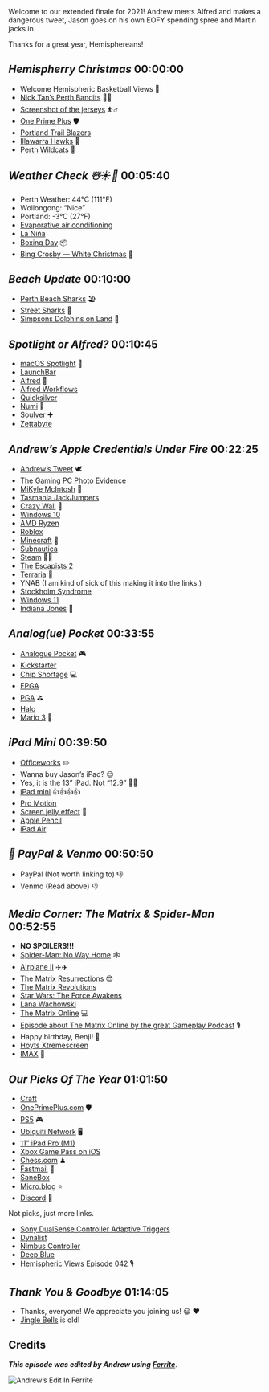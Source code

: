 Welcome to our extended finale for 2021! Andrew meets Alfred and makes a dangerous tweet, Jason goes on his own EOFY spending spree and Martin jacks in.

Thanks for a great year, Hemisphereans!

## _Hemispherry Christmas_ 00:00:00

- Welcome Hemispheric Basketball Views 🏀
- [Nick Tan’s Perth Bandits](https://www.perthbandits.com) 🦹‍♂️
- [Screenshot of the jerseys](https://cdn.hemisphericviews.com/045%20Basketball%20Uniform%20Screenshot.png) ⛹️‍♂️
- [One Prime Plus](https://oneprimeplus.com) 🛡
- [Portland Trail Blazers](https://www.nba.com/blazers/)
- [Illawarra Hawks](https://www.hawks.com.au/) 🦅
- [Perth Wildcats](https://www.wildcats.com.au/) 🐯

## _Weather Check ☃️☀️🥵_ 00:05:40

- Perth Weather: 44°C (111°F)
- Wollongong: “Nice”
- Portland: -3°C (27°F)
- [Evaporative air conditioning](https://en.wikipedia.org/wiki/Evaporative_cooler)
- [La Niña](https://en.wikipedia.org/wiki/La_Niña)
- [Boxing Day](https://en.wikipedia.org/wiki/Boxing_Day) 📦
- [Bing Crosby — White Christmas](https://www.youtube.com/watch?v=IOkyBqGw2Wg) 🎄

## _Beach Update_ 00:10:00

- [Perth Beach Sharks](https://www.perthnow.com.au/news/disaster-and-emergency/beaches-closed-as-dozens-of-shark-sightings-reported-across-the-state-c-5101453) 🏖
- [Street Sharks](https://en.wikipedia.org/wiki/Street_Sharks) 🦈
- [Simpsons Dolphins on Land](https://www.youtube.com/watch?v=FWSvXjpLDmE) 🐬

## _Spotlight or Alfred?_ 00:10:45

- [macOS Spotlight](https://en.wikipedia.org/wiki/Spotlight_(software)) 🔎
- [LaunchBar](https://obdev.at/products/launchbar/index.html)
- [Alfred](https://www.alfredapp.com) 🎩
- [Alfred Workflows](https://www.alfredapp.com/workflows/)
- [Quicksilver](https://qsapp.com/index.php)
- [Numi](https://numi.app) 🧮
- [Soulver](https://soulver.app) ➕
- [Zettabyte](https://en.wikipedia.org/wiki/Byte#Multiple-byte_units)

## _Andrew’s Apple Credentials Under Fire_ 00:22:25

- [Andrew’s Tweet](https://twitter.com/andrewcanion/status/1474942794695249920?s=20) 🕊
- [The Gaming PC Photo Evidence](https://cdn.hemisphericviews.com/045%20Gaming%20PC.jpg)
- [MiKyle McIntosh](https://en.wikipedia.org/wiki/MiKyle_McIntosh) 😬
- [Tasmania JackJumpers](https://en.wikipedia.org/wiki/Tasmania_JackJumpers)
- [Crazy Wall](https://en.wikipedia.org/wiki/Evidence_board) 🤪
- [Windows 10](https://en.wikipedia.org/wiki/Windows_10)
- [AMD Ryzen](https://en.wikipedia.org/wiki/Ryzen)
- [Roblox](https://en.wikipedia.org/wiki/Roblox)
- [Minecraft](https://en.wikipedia.org/wiki/Minecraft) 🧱
- [Subnautica](https://en.wikipedia.org/wiki/Subnautica)
- [Steam](https://en.wikipedia.org/wiki/Steam_(service)) 🧖‍♂️
- [The Escapists 2](https://en.wikipedia.org/wiki/The_Escapists_2)
- [Terraria](https://en.wikipedia.org/wiki/Terraria) 🌳
- YNAB (I am kind of sick of this making it into the links.)
- [Stockholm Syndrome](https://en.wikipedia.org/wiki/Stockholm_syndrome)
- [Windows 11](https://en.wikipedia.org/wiki/Windows_11)
- [Indiana Jones](https://en.wikipedia.org/wiki/Indiana_Jones) 🐍

## _Analog(ue) Pocket_ 00:33:55

- [Analogue Pocket](https://www.analogue.co/pocket) 🎮
- [Kickstarter](https://www.kickstarter.com)
- [Chip Shortage](https://en.wikipedia.org/wiki/2020–2021_global_chip_shortage) 💻
- [FPGA](https://en.wikipedia.org/wiki/Field-programmable_gate_array)
- [PGA](https://en.wikipedia.org/wiki/Professional_Golfers_Association) ⛳️
- [Halo](https://en.wikipedia.org/wiki/Halo_(franchise))
- [Mario 3](https://en.wikipedia.org/wiki/Super_Mario_Bros._3) 🦝

## _iPad Mini_ 00:39:50

- [Officeworks](https://en.wikipedia.org/wiki/Super_Mario_Bros._3) ✏️
- Wanna buy Jason’s iPad? 😉
- Yes, it is the 13” iPad. Not “12.9” 👨‍⚖️
- [iPad mini](https://www.apple.com/ipad-mini/) 👍👍👍👍
- [Pro Motion](https://www.trustedreviews.com/news/what-is-promotion-apple-4132359)
- [Screen jelly effect](https://www.macrumors.com/2021/09/28/apple-jelly-scrolling-normal-behavior/) 🍮
- [Apple Pencil](https://www.apple.com/apple-pencil/)
- [iPad Air](https://www.apple.com/ipad-air/)

## _👋 PayPal & Venmo_ 00:50:50

- PayPal (Not worth linking to) 👎
- Venmo (Read above) 👎

## _Media Corner: The Matrix & Spider-Man_ 00:52:55

- **NO SPOILERS!!!**
- [Spider-Man: No Way Home](https://www.themoviedb.org/movie/634649-spider-man-no-way-home) 🕸
- [Airplane II](https://www.themoviedb.org/movie/2665-airplane-ii-the-sequel) ✈️✈️
- [The Matrix Resurrections](https://www.themoviedb.org/movie/624860) 😎
- [The Matrix Revolutions](https://www.themoviedb.org/movie/605)
- [Star Wars: The Force Awakens](https://www.themoviedb.org/movie/140607)
- [Lana Wachowski](https://en.wikipedia.org/wiki/The_Wachowskis)
- [The Matrix Online](https://en.wikipedia.org/wiki/The_Matrix_Online) 💻
- [Episode about The Matrix Online by the great Gameplay Podcast](https://gameplay.co/the-matrix-online-ben-chamberlain-warner-bros-monolith-productions/) 🎙
- Happy birthday, Benji! 🥳
- [Hoyts Xtremescreen](https://corporate.hoyts.com.au/gallery/hoyts-xtremescreen-albums/)
- [IMAX](https://en.wikipedia.org/wiki/IMAX) 🎥

## _Our Picks Of The Year_ 01:01:50

- [Craft](https://www.craft.do)
- [OnePrimePlus.com](https://oneprimeplus.com) 🛡
- [PS5](https://www.playstation.com/en-us/ps5/) 🎮
- [Ubiquiti Network](https://www.ui.com) 🖥
- [11” iPad Pro (M1)](https://www.apple.com/ipad-pro/)
- [Xbox Game Pass on iOS](https://www.imore.com/xbox-game-pass-xcloud-ios)
- [Chess.com](https://chess.com) ♟
- [Fastmail](https://www.fastmail.com) 📧
- [SaneBox](https://www.sanebox.com/)
- [Micro.blog](https://micro.blog) ⭐️
- [Discord](https://discord.com) 💬

Not picks, just more links.  
- [Sony DualSense Controller Adaptive Triggers](https://www.playstation.com/en-us/accessories/dualsense-wireless-controller/)
- [Dynalist](https://dynalist.io)
- [Nimbus Controller](https://steelseries.com/gaming-controllers/nimbus-plus)
- [Deep Blue](https://en.wikipedia.org/wiki/Deep_Blue_(chess_computer))
- [Hemispheric Views Episode 042](https://listen.hemisphericviews.com/042) 🎙

## _Thank You & Goodbye_ 01:14:05

- Thanks, everyone! We appreciate you joining us! 😀 ❤️
- [Jingle Bells](https://en.wikipedia.org/wiki/Jingle_Bells) is old!






## Credits

**_This episode was edited by Andrew using_** [**_Ferrite_**](https://www.wooji-juice.com/products/ferrite).

![Andrew’s Edit In Ferrite](https://cdn.hemisphericviews.com/Hemispheric%20Views%20Episode%20045%20Edit.png)
